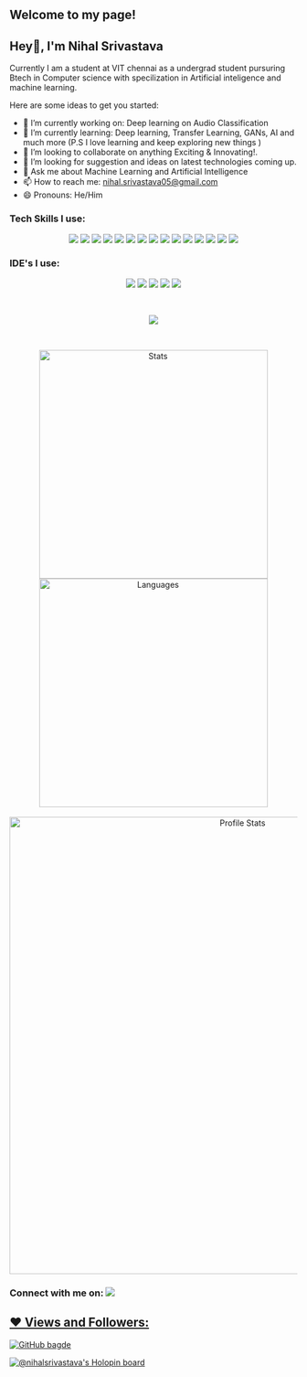 ## Welcome to my page!

## Hey👋, I'm Nihal Srivastava

Currently I am a student at VIT chennai as a undergrad student pursuring Btech in Computer science with specilization in Artificial inteligence and machine learning.

Here are some ideas to get you started:

- 🔭 I’m currently working on: Deep learning on Audio Classification
- 🌱 I’m currently learning: Deep learning, Transfer Learning, GANs, AI and much more (P.S I love learning and keep exploring new things )
- 👯 I’m looking to collaborate on anything Exciting & Innovating!. 
- 🤔 I’m looking for suggestion and ideas on latest technologies coming up. 
- 💬 Ask me about Machine Learning and Artificial Intelligence 
- 📫 How to reach me: nihal.srivastava05@gmail.com
- 😄 Pronouns: He/Him

### Tech Skills I use:
<p align="center">
<a href="https://www.python.org/" target="_blank"><img src="https://img.shields.io/badge/Python-3776AB?style=for-the-badge&logo=python&logoColor=white"></a>
<a href="https://isocpp.org/" target="_blank"><img src="https://img.shields.io/badge/C%2B%2B-00599C?style=for-the-badge&logo=c%2B%2B&logoColor=white"></a>
<a href="https://isocpp.org/" target="_blank"><img src="https://img.shields.io/badge/C-00599C?style=for-the-badge&logo=c&logoColor=white"></a>
<a href="https://www.oracle.com/in/java/" target="_blank"><img src="https://img.shields.io/badge/Java-ED8B00?style=for-the-badge&logo=java&logoColor=white"></a>
<img src="https://img.shields.io/badge/HTML5-E34F26?style=for-the-badge&logo=html5&logoColor=white">
<img src="https://img.shields.io/badge/CSS3-1572B6?style=for-the-badge&logo=css3&logoColor=white">
<img src="https://img.shields.io/badge/JavaScript-F7DF1E?style=for-the-badge&logo=javascript&logoColor=black">
<img src="https://img.shields.io/badge/scikit_learn-F7931E?style=for-the-badge&logo=scikit-learn&logoColor=white">
<img src="https://img.shields.io/badge/OpenCV-27338e?style=for-the-badge&logo=OpenCV&logoColor=white">
<img src="https://img.shields.io/badge/Bootstrap-563D7C?style=for-the-badge&logo=bootstrap&logoColor=white">
<img src="https://img.shields.io/badge/Django-092E20?style=for-the-badge&logo=django&logoColor=green">
<img src="https://img.shields.io/badge/conda-342B029.svg?&style=for-the-badge&logo=anaconda&logoColor=white">
<img src="https://img.shields.io/badge/Git-F05032?style=for-the-badge&logo=git&logoColor=white">
<img src="https://img.shields.io/badge/Windows-0078D6?style=for-the-badge&logo=windows&logoColor=white">
<img src="https://img.shields.io/badge/React-20232A?style=for-the-badge&logo=react&logoColor=61DAFB">
</p>

### IDE's I use:
<p align="center">
  <img src="https://img.shields.io/badge/Visual_Studio_Code-0078D4?style=for-the-badge&logo=visual%20studio%20code&logoColor=white">
  <img src="https://img.shields.io/badge/Eclipse-2C2255?style=for-the-badge&logo=eclipse&logoColor=white">
  <img src="https://img.shields.io/badge/Jupyter-F37626.svg?&style=for-the-badge&logo=Jupyter&logoColor=white">
  <img src="https://img.shields.io/badge/sublime_text-%23575757.svg?&style=for-the-badge&logo=sublime-text&logoColor=important">
  <img src="https://img.shields.io/badge/Spyder-838485?style=for-the-badge&logo=spyder%20ide&logoColor=maroon">
</p>
<br>

<p align="center">
<img src="https://github-profile-trophy.vercel.app/?username=nihal-srivastava05" >
</P>

<br>

<!-- ![Nihal's GitHub stats](https://github-readme-stats.vercel.app/api?username=nihal-srivastava05&show_icons=true&theme=radical)
![Top Langs](https://github-readme-stats.vercel.app/api/top-langs/?username=nihal-srivastava05&layout=compact&theme=radical) -->

<p align="center">
<img src="https://github-readme-stats.vercel.app/api?username=nihal-srivastava05&show_icons=true&theme=radical" alt="Stats" width="400"><img src="https://github-readme-stats.vercel.app/api/top-langs/?username=nihal-srivastava05&layout=compact&theme=radical" alt="Languages" width="400">
<br> <br>
<img src="https://github-profile-summary-cards.vercel.app/api/cards/profile-details?username=Nihal-Srivastava05&theme=nord_bright" alt="Profile Stats" align="center" width="800">
 </P

<!-- ![Nihal's github activity graph](https://activity-graph.herokuapp.com/graph?username=nihal-srivastava05&theme=dracula) -->

### Connect with me on: <a href="https://www.linkedin.com/in/nihal-srivastava-7708a71b7/" target="_blank"><img src="https://img.icons8.com/fluent/48/000000/linkedin.png"/>


## ❤ Views and Followers:
<img src="https://img.shields.io/github/followers/Nihal-Srivastava05?style=social" alt="GitHub bagde">

[![@nihalsrivastava's Holopin board](https://holopin.io/api/user/board?user=nihalsrivastava)](https://holopin.io/@nihalsrivastava)
